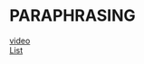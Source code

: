 # PARAPHRASING
[video](https://drive.google.com/file/d/19fpYMYGx4oHvwHEQSae993mCM-Fm_u6l/view?usp=share_link)
<br/>
[List](https://docs.google.com/document/d/1f7AjrkS157Fq6RjnRls3ShFRUBD3s1oHY2c74iV0UYg/edit?fbclid=IwZXh0bgNhZW0CMTAAAR3Dj0H_GdGZJLHDF-AX7gSW28Wn2DngMQbBpN-YXGWVJ6t6QXMyBM1B4PA_aem_5AW2_zqX63nEmYINEi39gQ)
